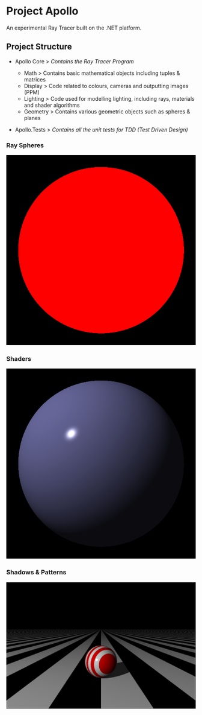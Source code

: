 # Project Apollo

An experimental Ray Tracer built on the .NET platform.

## Project Structure

- Apollo Core > _Contains the Ray Tracer Program_
  - Math > Contains basic mathematical objects including tuples & matrices
  - Display > Code related to colours, cameras and outputting images (PPM)
  - Lighting > Code used for modelling lighting, including rays, materials and shader algorithms
  - Geometry > Contains various geometric objects such as spheres & planes

- Apollo.Tests > _Contains all the unit tests for TDD (Test Driven Design)_

### Ray Spheres

![Ray Sphere](./Outputs/Ray-Spheres/Circle.jpg)

### Shaders

![Shaders](./Outputs/Shader/RenderedSphere.jpg)

### Shadows & Patterns

![Shaders](./Outputs/Patterns/Stripes.jpg)


